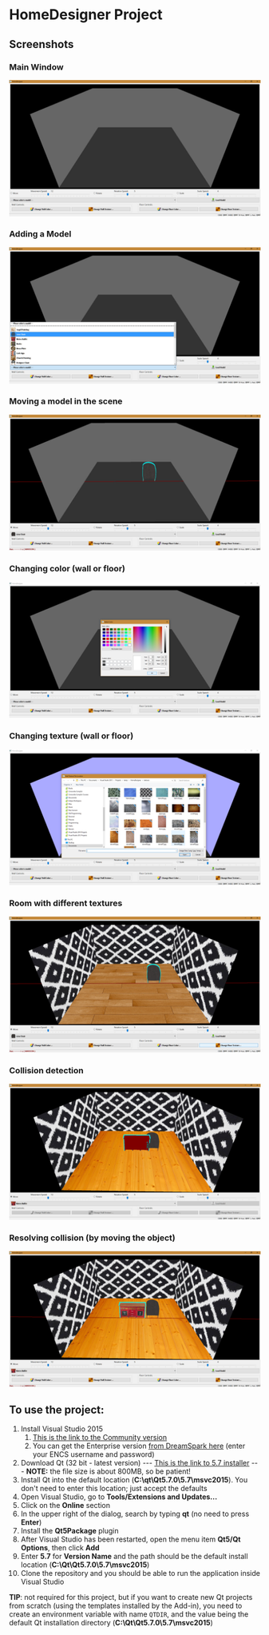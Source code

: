 # HomeDesigner Project

## Screenshots
### Main Window
<img src="https://github.com/farzadmf/HomeDesigner/blob/master/Screenshots/01-Main.jpg" />

### Adding a Model
<img src="https://github.com/farzadmf/HomeDesigner/blob/master/Screenshots/02-AddingModel.jpg" />

### Moving a model in the scene
<img src="https://github.com/farzadmf/HomeDesigner/blob/master/Screenshots/03-MoveModel.jpg" />

### Changing color (wall or floor)
<img src="https://github.com/farzadmf/HomeDesigner/blob/master/Screenshots/04-ChangeColor.jpg" />

### Changing texture (wall or floor)
<img src="https://github.com/farzadmf/HomeDesigner/blob/master/Screenshots/04-ChangeTexture.jpg" />

### Room with different textures
<img src="https://github.com/farzadmf/HomeDesigner/blob/master/Screenshots/05-ChangedTextures.jpg" />

### Collision detection
<img src="https://github.com/farzadmf/HomeDesigner/blob/master/Screenshots/06-CollisionDetection.jpg" />

### Resolving collision (by moving the object)
<img src="https://github.com/farzadmf/HomeDesigner/blob/master/Screenshots/07-CollisionResolved.jpg" />

## To use the project:
1. Install Visual Studio 2015  
    1. [This is the link to the Community version](https://go.microsoft.com/fwlink/?LinkId=691978&clcid=0x409)
    2. You can get the Enterprise version [from DreamSpark here](https://aits.encs.concordia.ca/aits/sec/msdnaa) (enter your ENCS username and password)
2. Download Qt (32 bit - latest version) --- [This is the link to 5.7 installer](http://download.qt.io/official_releases/qt/5.7/5.7.0/qt-opensource-windows-x86-msvc2015-5.7.0.exe)
    --- **NOTE:** the file size is about 800MB, so be patient!
3. Install Qt into the default location (**C:\qt\Qt5.7.0\5.7\msvc2015**). You don't need to enter this location; just accept the defaults
4. Open Visual Studio, go to **Tools/Extensions and Updates...**
5. Click on the **Online** section
6. In the upper right of the dialog, search by typing **qt** (no need to press **Enter**)
7. Install the **Qt5Package** plugin
8. After Visual Studio has been restarted, open the menu item **Qt5/Qt Options**, then click **Add**
9. Enter **5.7** for **Version Name** and the path should be the default install location (**C:\Qt\Qt5.7.0\5.7\msvc2015**)
10. Clone the repository and you should be able to run the application inside Visual Studio

**TIP**: not required for this project, but if you want to create new Qt projects from scratch (using the templates installed by the Add-in), you need to create an environment variable with name `QTDIR`, and the value being the default Qt installation directory (**C:\Qt\Qt5.7.0\5.7\msvc2015**)
